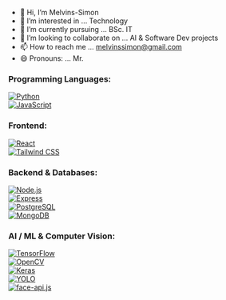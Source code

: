 - 👋 Hi, I’m Melvins-Simon  
- 👀 I’m interested in ... Technology  
- 🌱 I’m currently pursuing ... BSc. IT  
- 💞️ I’m looking to collaborate on ... AI & Software Dev projects  
- 📫 How to reach me ... melvinssimon@gmail.com  
- 😄 Pronouns: ... Mr.

### Programming Languages:

[![Python](https://img.shields.io/badge/Python-3776AB?style=for-the-badge&logo=python&logoColor=white)](https://www.python.org/)  
[![JavaScript](https://img.shields.io/badge/JavaScript-F7DF1E?style=for-the-badge&logo=javascript&logoColor=black)](https://developer.mozilla.org/en-US/docs/Web/JavaScript)

### Frontend:

[![React](https://img.shields.io/badge/React-61DAFB?style=for-the-badge&logo=react&logoColor=black)](https://react.dev/)  
[![Tailwind CSS](https://img.shields.io/badge/Tailwind_CSS-38B2AC?style=for-the-badge&logo=tailwind-css&logoColor=white)](https://tailwindcss.com/)

### Backend & Databases:

[![Node.js](https://img.shields.io/badge/Node.js-339933?style=for-the-badge&logo=node.js&logoColor=white)](https://nodejs.org/)  
[![Express](https://img.shields.io/badge/Express-000000?style=for-the-badge&logo=express&logoColor=white)](https://expressjs.com/)  
[![PostgreSQL](https://img.shields.io/badge/PostgreSQL-336791?style=for-the-badge&logo=postgresql&logoColor=white)](https://www.postgresql.org/)  
[![MongoDB](https://img.shields.io/badge/MongoDB-47A248?style=for-the-badge&logo=mongodb&logoColor=white)](https://www.mongodb.com/)

### AI / ML & Computer Vision:

[![TensorFlow](https://img.shields.io/badge/TensorFlow-FF6F00?style=for-the-badge&logo=tensorflow&logoColor=white)](https://www.tensorflow.org/)  
[![OpenCV](https://img.shields.io/badge/OpenCV-5C3EE8?style=for-the-badge&logo=opencv&logoColor=white)](https://opencv.org/)  
[![Keras](https://img.shields.io/badge/Keras-D00000?style=for-the-badge&logo=keras&logoColor=white)](https://keras.io/)  
[![YOLO](https://img.shields.io/badge/YOLO-00FFFF?style=for-the-badge&logo=yolo&logoColor=black)](https://github.com/ultralytics/yolov5)  
[![face-api.js](https://img.shields.io/badge/face--api.js-00599C?style=for-the-badge&logo=javascript&logoColor=white)](https://github.com/justadudewhohacks/face-api.js)

<!---
Melvins-Simon/Melvins-Simon is a ✨ special ✨ repository because its `README.md` (this file) appears on your GitHub profile.
You can click the Preview link to take a look at your changes.
--->
